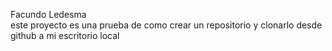 Facundo Ledesma     
este proyecto es una prueba de como crear un repositorio y clonarlo desde github a mi escritorio local
